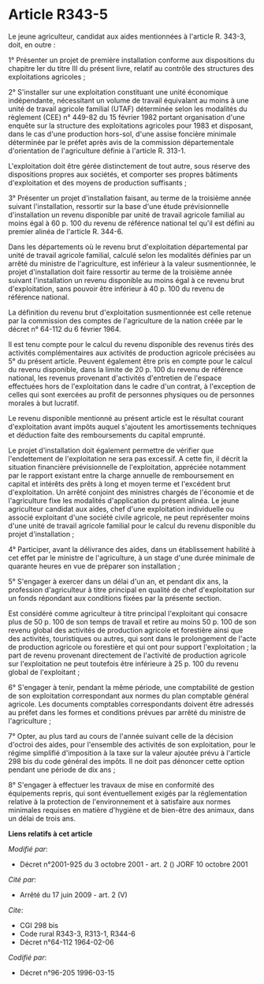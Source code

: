# Article R343-5

Le jeune agriculteur, candidat aux aides mentionnées à l'article R. 343-3, doit, en outre :

1° Présenter un projet de première installation conforme aux dispositions du chapitre Ier du titre III du présent livre,
relatif au contrôle des structures des exploitations agricoles ;

2° S'installer sur une exploitation constituant une unité économique indépendante, nécessitant un volume de travail
équivalant au moins à une unité de travail agricole familial (UTAF) déterminée selon les modalités du règlement (CEE) n°
449-82 du 15 février 1982 portant organisation d'une enquête sur la structure des exploitations agricoles pour 1983 et
disposant, dans le cas d'une production hors-sol, d'une assise foncière minimale déterminée par le préfet après avis de la
commission départementale d'orientation de l'agriculture définie à l'article R. 313-1.

L'exploitation doit être gérée distinctement de tout autre, sous réserve des dispositions propres aux sociétés, et comporter
ses propres bâtiments d'exploitation et des moyens de production suffisants ;

3° Présenter un projet d'installation faisant, au terme de la troisième année suivant l'installation, ressortir sur la base
d'une étude prévisionnelle d'installation un revenu disponible par unité de travail agricole familial au moins égal à 60 p.
100 du revenu de référence national tel qu'il est défini au premier alinéa de l'article R. 344-6.

Dans les départements où le revenu brut d'exploitation départemental par unité de travail agricole familial, calculé selon
les modalités définies par un arrêté du ministre de l'agriculture, est inférieur à la valeur susmentionnée, le projet
d'installation doit faire ressortir au terme de la troisième année suivant l'installation un revenu disponible au moins égal
à ce revenu brut d'exploitation, sans pouvoir être inférieur à 40 p. 100 du revenu de référence national.

La définition du revenu brut d'exploitation susmentionnée est celle retenue par la commission des comptes de l'agriculture de
la nation créée par le décret n° 64-112 du 6 février 1964.

Il est tenu compte pour le calcul du revenu disponible des revenus tirés des activités complémentaires aux activités de
production agricole précisées au 5° du présent article. Peuvent également être pris en compte pour le calcul du revenu
disponible, dans la limite de 20 p. 100 du revenu de référence national, les revenus provenant d'activités d'entretien de
l'espace effectuées hors de l'exploitation dans le cadre d'un contrat, à l'exception de celles qui sont exercées au profit de
personnes physiques ou de personnes morales à but lucratif.

Le revenu disponible mentionné au présent article est le résultat courant d'exploitation avant impôts auquel s'ajoutent les
amortissements techniques et déduction faite des remboursements du capital emprunté.

Le projet d'installation doit également permettre de vérifier que l'endettement de l'exploitation ne sera pas excessif. A
cette fin, il décrit la situation financière prévisionnelle de l'exploitation, appréciée notamment par le rapport existant
entre la charge annuelle de remboursement en capital et intérêts des prêts à long et moyen terme et l'excédent brut
d'exploitation. Un arrêté conjoint des ministres chargés de l'économie et de l'agriculture fixe les modalités d'application
du présent alinéa. Le jeune agriculteur candidat aux aides, chef d'une exploitation individuelle ou associé exploitant d'une
société civile agricole, ne peut représenter moins d'une unité de travail agricole familial pour le calcul du revenu
disponible du projet d'installation ;

4° Participer, avant la délivrance des aides, dans un établissement habilité à cet effet par le ministre de l'agriculture, à
un stage d'une durée minimale de quarante heures en vue de préparer son installation ;

5° S'engager à exercer dans un délai d'un an, et pendant dix ans, la profession d'agriculteur à titre principal en qualité de
chef d'exploitation sur un fonds répondant aux conditions fixées par la présente section.

Est considéré comme agriculteur à titre principal l'exploitant qui consacre plus de 50 p. 100 de son temps de travail et
retire au moins 50 p. 100 de son revenu global des activités de production agricole et forestière ainsi que des activités,
touristiques ou autres, qui sont dans le prolongement de l'acte de production agricole ou forestière et qui ont pour support
l'exploitation ; la part de revenu provenant directement de l'activité de production agricole sur l'exploitation ne peut
toutefois être inférieure à 25 p. 100 du revenu global de l'exploitant ;

6° S'engager à tenir, pendant la même période, une comptabilité de gestion de son exploitation correspondant aux normes du
plan comptable général agricole. Les documents comptables correspondants doivent être adressés au préfet dans les formes et
conditions prévues par arrêté du ministre de l'agriculture ;

7° Opter, au plus tard au cours de l'année suivant celle de la décision d'octroi des aides, pour l'ensemble des activités de
son exploitation, pour le régime simplifié d'imposition à la taxe sur la valeur ajoutée prévu à l'article 298 bis du code
général des impôts. Il ne doit pas dénoncer cette option pendant une période de dix ans ;

8° S'engager à effectuer les travaux de mise en conformité des équipements repris, qui sont éventuellement exigés par la
réglementation relative à la protection de l'environnement et à satisfaire aux normes minimales requises en matière d'hygiène
et de bien-être des animaux, dans un délai de trois ans.

**Liens relatifs à cet article**

_Modifié par_:

  - Décret n°2001-925 du 3 octobre 2001 - art. 2 () JORF 10 octobre 2001

_Cité par_:

  - Arrêté du 17 juin 2009 - art. 2 (V)

_Cite_:

  - CGI 298 bis
  - Code rural R343-3, R313-1, R344-6
  - Décret n°64-112 1964-02-06

_Codifié par_:

  - Décret n°96-205 1996-03-15
